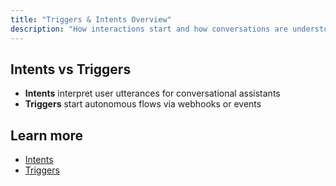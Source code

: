 ```yaml
---
title: "Triggers & Intents Overview"
description: "How interactions start and how conversations are understood."
---
```


## Intents vs Triggers

- **Intents** interpret user utterances for conversational assistants
- **Triggers** start autonomous flows via webhooks or events

## Learn more

- [Intents](/triggers-intents/intents)
- [Triggers](/triggers-intents/triggers)

